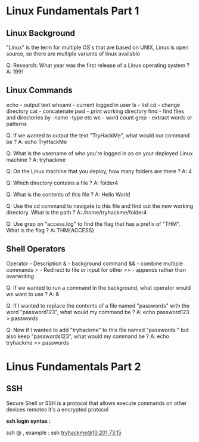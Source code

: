 
# Linux Fundamentals Part 1

## Linux Background

"Linux" is the term for multiple OS's that are based on UNIX, Linux is open source, so there are multiple variants of linux available 

Q: Research: What year was the first release of a Linux operating system ? 
A: 1991

## Linux Commands 

echo - output text 
whoami - current logged in user 
ls - list 
cd - change directory
cat - concatenate
pwd - print working directory
find - find files and directories by -name -type etc 
wc - word count 
grep - extract words or patterns 


Q: If we wanted to output the text "TryHackMe", what would our command be ?
A: echo TryHackMe

Q: What is the username of who you're logged in as on your deployed Linux machine ? 
A: tryhackme 

Q: On the Linux machine that you deploy, how many folders are there ? 
A: 4

Q: Which directory contains a file ?
A: folder4

Q: What is the contents of this file ?
A: Hello World 

Q: Use the cd command to navigate to this file and find out the new working directory. What is the path ? 
A: /home/tryhackme/folder4

Q: Use grep on "access.log" to find the flag that has a prefix of "THM". What is the flag ? 
A: THM{ACCESS}

## Shell Operators 

Operator - Description 
&           -        background command
&&        -        combine multiple commands 
\>           -        Redirect to file or input for other 
\>>         -        appends rather than overwriting 

Q: If we wanted to run a command in the background, what operator would we want to use ? 
A: &

Q: If I wanted to replace the contents of a file named "passwords" with the word "password123", what would my command be ? 
A: echo password123 > passwords

Q: Now if I wanted to add "tryhackme" to this file named "passwords " but also keep "passwords123", what would my command be  ?
A: echo tryhackme >> passwords 

# Linus Fundamentals Part 2

## SSH

Secure Shell or SSH is a protocol that allows execute commands on other devices remotes it's a encrypted protocol 

**ssh login syntax :** 

ssh <username>@<IP>   , example : ssh tryhackme@10.201.73.15

